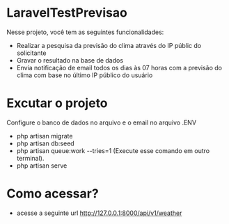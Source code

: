 # LaravelTestPrevisao
 Nesse projeto, você tem as seguintes funcionalidades:
 * Realizar a pesquisa da previsão do clima através do IP públic do solicitante
 * Gravar o resultado na base de dados
 * Envia notificação de email todos os dias às 07 horas com a previsão do clima com base no último IP público do usuário
 
# Excutar o projeto
Configure o banco de dados no arquivo e o email no arquivo .ENV
* php artisan migrate
* php artisan db:seed
* php artisan queue:work --tries=1 (Execute esse comando em outro terminal).
* php artisan serve

# Como acessar?
* acesse a seguinte url http://127.0.0.1:8000/api/v1/weather
